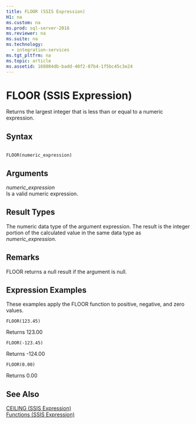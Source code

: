 ```yaml
---
title: FLOOR (SSIS Expression)
H1: na
ms.custom: na
ms.prod: sql-server-2016
ms.reviewer: na
ms.suite: na
ms.technology: 
  - integration-services
ms.tgt_pltfrm: na
ms.topic: article
ms.assetid: 168084db-badd-40f2-87b4-1f5bc45c3e24
---
```

# FLOOR (SSIS Expression)
  Returns the largest integer that is less than or equal to a numeric expression.  
  
## Syntax  
  
```  
  
FLOOR(numeric_expression)  
```  
  
## Arguments  
 *numeric\_expression*  
 Is a valid numeric expression.  
  
## Result Types  
 The numeric data type of the argument expression. The result is the integer portion of the calculated value in the same data type as *numeric\_expression.*  
  
## Remarks  
 FLOOR returns a null result if the argument is null.  
  
## Expression Examples  
 These examples apply the FLOOR function to positive, negative, and zero values.  
  
```  
FLOOR(123.45)  
```  
  
 Returns 123.00  
  
```  
FLOOR(-123.45)  
```  
  
 Returns \-124.00  
  
```  
FLOOR(0.00)  
```  
  
 Returns 0.00  
  
## See Also  
 [CEILING &#40;SSIS Expression&#41;](../../Topics/TopicNameNotContainA/CEILING--SSIS-Expression-.md)   
 [Functions &#40;SSIS Expression&#41;](../../Topics/TopicNameNotContainA/Functions--SSIS-Expression-.md)  
  
  